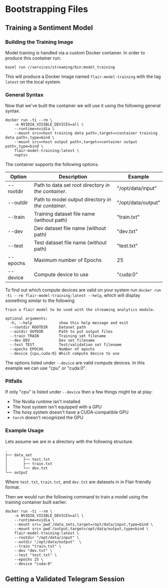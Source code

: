 # Bootstrapping Files

## Training a Sentiment Model

### Building the Training Image

Model training is handled via a custom Docker container. In order to produce this container run:

```shell script
bazel run //services/streaming/bin:model_training
```

This will produce a Docker image named `flair-model-training` with the tag `latest` on the local system.

### General Syntax

Now that we've built the container we will use it using the following general syntax.

```shell script
docker run -ti --rm \
    -e NVIDIA_VISIBLE_DEVICES=all \
    --runtime=nvidia \
    --mount src=<host training data path>,target=<container training data path>,type=bind \
    --mount src=<host output path>,target=<container output path>,type=bind \
    flair-model-training:latest \
    <opts>
```

The container supports the following options.

| Option    | Description                                         | Example            |
|-----------|-----------------------------------------------------|--------------------|
| --rootdir | Path to data set root directory _in the container_. | "/opt/data/input"  |
| --outdir  | Path to model output directory _in the container_.  | "/opt/data/output" |
| --train   | Training dataset file name (without path)           | "train.txt"        |
| --dev     | Dev dataset file name (without path)                | "dev.txt"          |
| --test    | Test dataset file name (without path)               | "test.txt"         |
| --epochs  | Maximum number of Epochs                            | 25                 |
| --device  | Compute device to use                               | "cuda:0"           |

To find out which compute devices are valid on your system run `docker run -ti --rm flair-model-training:latest --help`,
which will display something similar to the following

```text
Train a flair model to be used with the streaming analytics module.

optional arguments:
  -h, --help            show this help message and exit
  --rootdir ROOTDIR     Dataset path
  --outdir OUTDIR       Path to put output files
  --train TRAIN         Training set filename
  --dev DEV             Dev set filename
  --test TEST           Test/validation set filename
  --epochs EPOCHS       Number of epochs
  --device {cpu,cuda:0} Which compute device to use
```

The options listed under `--device` are valid compute devices. In this example we can use "cpu" or "cuda:0".

### Pitfalls

If only "cpu" is listed under `--device` then a few things might be at play:

* The Nvidia runtime isn't installed
* The host system isn't equipped with a GPU
* The hosy system doesn't have a CUDA-compatible GPU
* `torch` doesn't recognized the GPU

### Example Usage

Lets assume we are in a directory with the following structure.
```text
.
├── data_set
│       ├── test.txt
│       ├── train.txt
│       └── dev.txt
└── output
```

Where `test.txt`, `train.txt`, and `dev.txt` are datasets in in Flair friendly format.

Then we would run the following command to train a model using the training container built earlier.

```shell script
docker run -ti --rm \
    -e NVIDIA_VISIBLE_DEVICES=all \
    --runtime=nvidia \
    --mount src=`pwd`/data_sets,target=/opt/data/input,type=bind \
    --mount src=`pwd`/output,target=/opt/data/output,type=bind \
    flair-model-training:latest \
    --rootdir "/opt/data/input" \
    --outdir "/opt/data/output"  \
    --train "train.txt" \
    --dev "dev.txt" \
    --test "test.txt" \
    --epochs 25 \
    --device "cuda:0"
```

## Getting a Validated Telegram Session